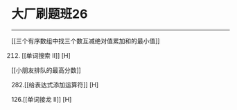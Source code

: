 # 大厂刷题班26

---
[[三个有序数组中找三个数互减绝对值累加和的最小值]]

212. [[单词搜索 II]] [H]    

[[小朋友排队的最高分数]]

282.[[给表达式添加运算符]]  [H] 

126.[[单词接龙 II]] [H]  


